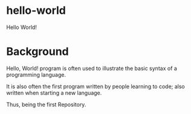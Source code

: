# hello-world

Hello World!

# Background
Hello, World! program is often used to illustrate the basic syntax of a programming language. 

It is also often the first program written by people learning to code; also written when starting a new language.

Thus, being the first Repository.
#  
